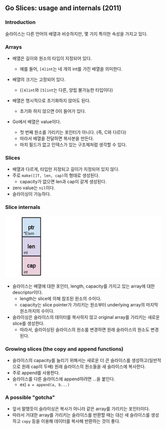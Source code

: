 ## Go Slices: usage and internals (2011)
### Introduction
슬라이스는 다른 언어의 배열과 비슷하지만, 몇 가지 특이한 속성을 가지고 있다.
### Arrays
- 배열은 길이와 원소의 타입이 지정되어 있다.   
    - 예를 들어, `[4]int`는 네 개의 int를 가진 배열을 의미한다.  
- 배열의 크기는 고정되어 있다.  
    - (`[4]int`와 `[5]int`는 다른, 양립 불가능한 타입이다)    
- 배열은 명시적으로 초기화하지 않아도 된다. 
    - 초기화 하지 않으면 0이 들어가 있다.    

- Go에서 배열은 value이다.
    - 첫 번째 원소를 가리키는 포인터가 아니다. (즉, C와 다르다)
    - 따라서 배열을 전달하면 복사본을 만든다.
    - 마치 필드가 없고 인덱스가 있는 구조체처럼 생각할 수 있다.

### Slices
- 배열과 다르게, 타입만 지정되고 길이가 지정되어 있지 않다.
- 주로 `make([]T, len, cap)`의 형태로 생성된다.
    - capacity가 없으면 len과 cap이 같게 생성된다.
- zero value는 `nil`이다.
- 슬라이싱이 가능하다.

### Slice internals
<img src = "https://github.com/eomhs/TIL/blob/main/figures/Slice%20Struct.png" width="600" height="200"/>  

- 슬라이스는 배열에 대한 포인터, length, capacity를 가지고 있는 array에 대한 descriptor이다.
    - length는 slice에 의해 참조된 원소의 수이다.
    - capacity는 slice pointer가 가리키는 원소부터 underlying array의 마지막 원소까지의 수이다.
- 슬라이싱은 슬라이스의 데이터를 복사하지 않고 original array를 가리키는 새로운 slice를 생성한다.
    - 따라서, 슬라이싱된 슬라이스의 원소를 변경하면 원래 슬라이스의 원소도 변경된다.

### Growing slices (the copy and append functions)
- 슬라이스의 capacity를 늘리기 위해서는 새로운 더 큰 슬라이스를 생성하고(일반적으로 원래 cap의 두배) 원래 슬라이스의 원소들을 새 슬라이스에 복사한다.
- 주로 append를 사용한다.
- 슬라이스를 다른 슬라이스에 append하려면 ...을 붙인다.
    - ex) `a = append(a, b...)`

### A possible "gotcha"
- 앞서 말했듯이 슬라이싱은 복사가 아니라 같은 array를 가리키는 포인터이다.
- 따라서 거대한 array를 가리키는 슬라이스를 반환할 때는 대신 새 슬라이스를 생성하고 `copy` 등을 이용해 데이터를 복사해 반환하는 것이 좋다.  
